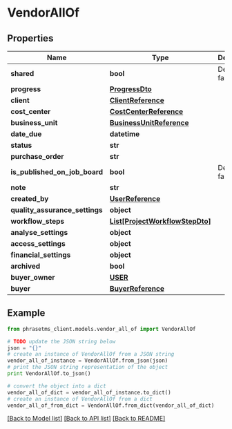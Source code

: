 # VendorAllOf


## Properties
Name | Type | Description | Notes
------------ | ------------- | ------------- | -------------
**shared** | **bool** | Default: false | [optional] 
**progress** | [**ProgressDto**](ProgressDto.md) |  | [optional] 
**client** | [**ClientReference**](ClientReference.md) |  | [optional] 
**cost_center** | [**CostCenterReference**](CostCenterReference.md) |  | [optional] 
**business_unit** | [**BusinessUnitReference**](BusinessUnitReference.md) |  | [optional] 
**date_due** | **datetime** |  | [optional] 
**status** | **str** |  | [optional] 
**purchase_order** | **str** |  | [optional] 
**is_published_on_job_board** | **bool** | Default: false | [optional] 
**note** | **str** |  | [optional] 
**created_by** | [**UserReference**](UserReference.md) |  | [optional] 
**quality_assurance_settings** | **object** |  | [optional] 
**workflow_steps** | [**List[ProjectWorkflowStepDto]**](ProjectWorkflowStepDto.md) |  | [optional] 
**analyse_settings** | **object** |  | [optional] 
**access_settings** | **object** |  | [optional] 
**financial_settings** | **object** |  | [optional] 
**archived** | **bool** |  | [optional] 
**buyer_owner** | [**USER**](USER.md) |  | [optional] 
**buyer** | [**BuyerReference**](BuyerReference.md) |  | [optional] 

## Example

```python
from phrasetms_client.models.vendor_all_of import VendorAllOf

# TODO update the JSON string below
json = "{}"
# create an instance of VendorAllOf from a JSON string
vendor_all_of_instance = VendorAllOf.from_json(json)
# print the JSON string representation of the object
print VendorAllOf.to_json()

# convert the object into a dict
vendor_all_of_dict = vendor_all_of_instance.to_dict()
# create an instance of VendorAllOf from a dict
vendor_all_of_from_dict = VendorAllOf.from_dict(vendor_all_of_dict)
```
[[Back to Model list]](../README.md#documentation-for-models) [[Back to API list]](../README.md#documentation-for-api-endpoints) [[Back to README]](../README.md)


